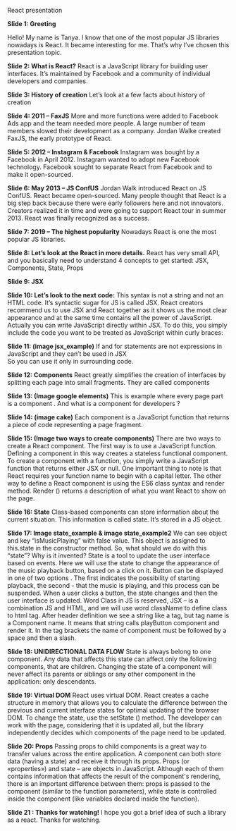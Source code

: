 React presentation

**Slide 1: Greeting**

Hello! My name is Tanya. I know that one of the most popular JS libraries nowadays is React. It became interesting for me. That’s why I’ve chosen this presentation topic. 

**Slide 2: What is React?**
React is a JavaScript library for building user interfaces. It’s maintained by Facebook and a community of individual developers and companies.

**Slide 3:  History of creation**
Let’s look at a few facts about history of creation

**Slide 4: 2011 – FaxJS**
More and more functions were added to Facebook Ads app and the team needed more people. A large number of team members slowed their development as a company. 
Jordan Walke created FaxJS, the early prototype of React.

**Slide 5: 2012 – Instagram & Facebook**
Instagram was bought by a Facebook in April 2012.
Instagram wanted to adopt new Facebook technology. Facebook sought to separate React from Facebook and to make it open-sourced. 

**Slide 6: May 2013 – JS ConfUS**
Jordan Walk introduced React on JS ConfUS. React became open-sourced.
Many people thought that React is a big step back because there were early followers here and not innovators. Creators realized it in time and were going to support React tour in summer 2013. React was finally recognized as a success.

**Slide 7: 2019 – The highest popularity**
Nowadays React  is one the most popular JS libraries. 

**Slide 8: Let’s look at the React in more details.** 
React has very small API, and you basically need to understand 4 concepts to get started: JSX, Components, State, Props

**Slide 9: JSX**

**Slide 10: Let’s look to the next code:**
This syntax is not a string and not an HTML code. It’s syntactic sugar for JS is called JSX. React creators recommend us to use JSX and React together as it shows us the most clear appearance and at the same time contains all the power of JavaScript.
Actually you can write JavaScript directly within JSX. To do this, you simply include the code you want to be treated as JavaScript within curly braces: 

**Slide 11: (image jsx_example)**
If and for statements are not expressions in JavaScript and they can’t be used in JSX  
So you can use it only in surrounding code. 

**Slide 12: Components**
React greatly simplifies the creation of interfaces by splitting each page into small fragments. They are called components

**Slide 13: (Image google elements)**
This is example where every page part  is a component . And what is a component for developers ?

**Slide 14: (image cake)**
Each component is a JavaScript function that returns a piece of code representing a page fragment.

**Slide 15: (Image two ways to create components)**
There are two ways to create a React component. 
The first way is to use a JavaScript function. Defining a component in this way creates a stateless functional component. To create a component with a function, you simply write a JavaScript function that returns either JSX or null. One important thing to note is that React requires your function name to begin with a capital letter. 
The other way to define a React component is using the ES6 class syntax and render method. Render () returns a description of what you want React to show on the page. 

**Slide 16: State**
Class-based components can store information about the current situation. This information is called state. It’s stored in a JS object.

**Slide 17: Image state_example & image state_example2**
We can see object and  key “isMusicPlaying” with false value. This object is assigned to this.state in the constructor method.
So, what should we do with this “state”? Why is it invented?
State is a tool to update the user interface based on events. Here we will use the state to change the appearance of the music playback button, based on a click on it.  Button can be displayed in one of two options . The first indicates the possibility of starting playback, the second - that the music is playing, and this process can be suspended. When a user clicks a button, the state changes and then the user interface is updated.
Word Class in JS is reserved, JSX – is a combination JS and HTML, and we will use word className to define class to html tag. 
After header definition we see a string  like a tag, but tag name is a Component name. It means that string calls playButton component and render it. In the tag brackets  the name of component must be followed by a space and then a slash.

**Slide 18: UNIDIRECTIONAL DATA FLOW**
State is always belong to one component. Any data that affects this state can affect only the following components, that are children.
Changing the state of a component will never affect its parents or siblings or any other component in the application: only descendants.

**Slide 19: Virtual DOM**
React uses virtual DOM. React creates a cache structure in memory that allows you to calculate the difference between the previous and current interface states for optimal updating of the browser DOM. To change the state, use the setState () method. The developer can work with the page, considering that it is updated all, but the library independently decides which components of the page need to be updated.

**Slide 20: Props**
Passing props to child components is a great way to transfer values across the entire application. A component can both store data (having a state) and receive it through its props.
Props (or «properties») and state – are objects in JavaScript. Although each of them contains information that affects the result of the component's rendering, there is an important difference between them: props is passed to the component (similar to the function parameters), while state is controlled inside the component (like variables declared inside the function).

**Slide 21 : Thanks for watching!**
I hope you got a brief idea of such a library as a react. Thanks for watching.


